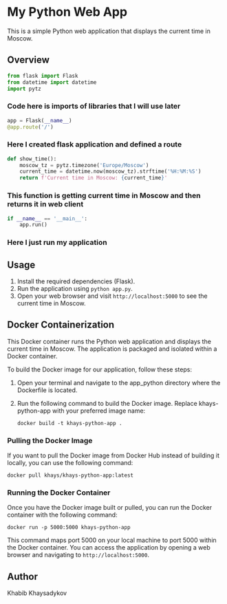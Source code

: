 # My Python Web App

This is a simple Python web application that displays the current time in Moscow.

## Overview

``` python
from flask import Flask
from datetime import datetime
import pytz
```

### Code here is imports of libraries that I will use later

``` python
app = Flask(__name__)
@app.route('/')
```

### Here I created flask application and defined a route

```python
def show_time():
    moscow_tz = pytz.timezone('Europe/Moscow')
    current_time = datetime.now(moscow_tz).strftime('%H:%M:%S')
    return f'Current time in Moscow: {current_time}'
```

### This function is getting current time in Moscow and then returns it in web client

``` python
if __name__ == '__main__':
    app.run()
```

### Here I just run my application  

## Usage

1. Install the required dependencies (Flask).
2. Run the application using `python app.py`.
3. Open your web browser and visit `http://localhost:5000` to see the current time in Moscow.

## Docker Containerization

This Docker container runs the Python web application and displays the current time in Moscow. The application is packaged and isolated within a Docker container.

To build the Docker image for our application, follow these steps:

1. Open your terminal and navigate to the app_python directory where the Dockerfile is located.

2. Run the following command to build the Docker image. Replace khays-python-app with your preferred image name:

    `docker build -t khays-python-app .`

### Pulling the Docker Image

If you want to pull the Docker image from Docker Hub instead of building it locally, you can use the following command:

`docker pull khays/khays-python-app:latest`

### Running the Docker Container

Once you have the Docker image built or pulled, you can run the Docker container with the following command:

`docker run -p 5000:5000 khays-python-app`

This command maps port 5000 on your local machine to port 5000 within the Docker container. You can access the application by opening a web browser and navigating to `http://localhost:5000`.

## Author

Khabib Khaysadykov
